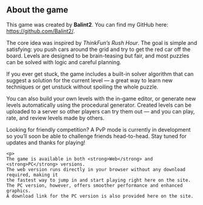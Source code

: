 <section>
      <h2>About the game</h2>
      <p>
    This game was created by <strong>Balint2</strong>. You can find my GitHub here:
    <a href="https://github.com/Balint2/" target="_blank" rel="noopener">https://github.com/Balint2/</a>.
  </p>

  <p>
    The core idea was inspired by <em>ThinkFun’s Rush Hour</em>. The goal is simple and satisfying:
    you push cars around the grid and try to get the red car off the board. Levels are designed
    to be brain-teasing but fair, and most puzzles can be solved with logic and careful planning.
  </p>

  <p>
    If you ever get stuck, the game includes a built-in solver algorithm that can suggest a
    solution for the current level — a great way to learn new techniques or get unstuck
    without spoiling the whole puzzle.
  </p>

  <p>
    You can also build your own levels with the in-game editor, or generate new levels
    automatically using the procedural generator. Created levels can be uploaded to a server
    so other players can try them out — and you can play, rate, and review levels made by others.
  </p>

  <p>
    Looking for friendly competition? A PvP mode is currently in development so you’ll soon
    be able to challenge friends head-to-head. Stay tuned for updates and thanks for playing!
  </p>

    <p>
    The game is available in both <strong>Web</strong> and <strong>PC</strong> versions.
    The web version runs directly in your browser without any download required, making it
    the fastest way to jump in and start playing right here on the site.  
    The PC version, however, offers smoother performance and enhanced graphics.  
    A download link for the PC version is also provided here on the site.
  </p>
    </section>
